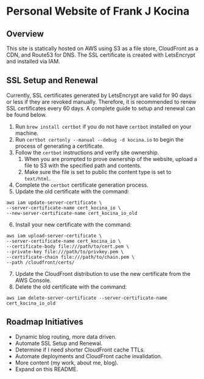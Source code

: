 # Personal Website of Frank J Kocina





## Overview

This site is statically hosted on AWS using S3 as a file store, CloudFront as a CDN, and Route53 for DNS.
The SSL certificate is created with LetsEncrypt and installed via IAM.





## SSL Setup and Renewal

Currently, SSL certificates generated by LetsEncrypt are valid for 90 days or less if they are revoked manually.
Therefore, it is recommended to renew SSL certificates every 60 days.
A complete guide to setup and renewal can be found below.

1. Run `brew install certbot` if you do not have `certbot` installed on your machine.
2. Run `certbot certonly --manual --debug -d kocina.io` to begin the process of generating a certificate.
3. Follow the `certbot` instructions and verify site ownership.
   1. When you are prompted to prove ownership of the website, upload a file to S3 with the specified path and contents.
   2. Make sure the file is set to public the content type is set to `text/html`.
4. Complete the `certbot` certificate generation process.
5. Update the old certificate with the command:
<pre><code>aws iam update-server-certificate \
--server-certificate-name cert_kocina_io \
--new-server-certificate-name cert_kocina_io_old
</code></pre>
6. Install your new certificate with the command:
<pre><code>aws iam upload-server-certificate \
--server-certificate-name cert_kocina_io \
--certificate-body file:///path/to/cert.pem \
--private-key file:///path/to/privkey.pem \
--certificate-chain file:///path/to/chain.pem \
--path /cloudfront/certs/
</code></pre>
7. Update the CloudFront distribution to use the new certificate from the AWS Console.
8. Delete the old certificate with the command:
<pre><code>aws iam delete-server-certificate --server-certificate-name cert_kocina_io_old
</code></pre>




## Roadmap Initiatives

* Dynamic blog routing, more data driven. 
* Automate SSL Setup and Renewal.
* Determine if I need shorter CloudFront cache TTLs.
* Automate deployments and CloudFront cache invalidation.
* More content (my work, about me, blog).
* Expand on this README.

